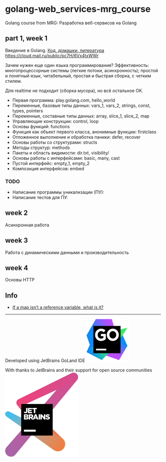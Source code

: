 # golang-web_services-mrg_course
Golang course from MRG: Разработка веб-сервисов на Golang

## part 1, week 1
Введение в Golang.
[Код, домашки, литература](./week_01/materials.zip)
https://cloud.mail.ru/public/pc7H/6Vx4txWWr

Зачем нужен еще один языка программирования?
Эффективность:
многопроцессорные системы (легкие потоки, асинхронность);
простой и понятный язык, читабельный, простая и быстрая сборка, с четким стилем.

Для realtime не подходит (сборка мусора), но всё остальное OK.

- Первая программа: play.golang.com, hello_world
- Переменные, базовые типы данных: vars_1, vars_2, strings, const, types, pointers
- Переменные, составные типы данных: array, slice_1, slice_2, map
- Управляющие конструкции: control, loop
- Основы функций: functions
- Функция как объект первого класса, анонимные функции: firstclass
- Отложенное выполнение и обработка паники: defer, recover
- Основы работы со структурами: structs
- Методы структур: methods
- Пакеты и область видимости: dir.txt, visibility/
- Основы работы с интерфейсами: basic, many, cast
- Пустой интерфейс: empty_1, empty_2
- Композиция интерфейсов: embed
### TODO
- Написание программы уникализации (ПУ):
- Написание тестов для ПУ:

## week 2
Асинхронная работа

## week 3
Работа с динамическими данными и производительность

## week 4
Основы HTTP

## Info
- [If a map isn’t a reference variable, what is it?](https://dave.cheney.net/2017/04/30/if-a-map-isnt-a-reference-variable-what-is-it)

---

Developed using JetBrains GoLand IDE
[![JetBrains GoLand](./icon-goland.svg)](https://jb.gg/OpenSource)

With thanks to JetBrains and their support for open source communities
[![JetBrains Open Source Support](./jetbrains-variant-3.svg)](https://jb.gg/OpenSource)
